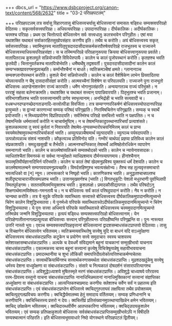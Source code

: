 +++
dbcs_url = "https://www.dsbcproject.org/canon-text/content/568/2632"
title = "03-2 परिग्रहपटलम्"

+++
परिग्रहपटलम्
तत्र सर्वासु विहारगतासु बोधिसत्त्वचर्यासु बोधिसत्त्वानां समासतः षड्‍विधः सम्यक्‍त्वपरिग्रहो वेदितव्यः। सकृत्सर्वसत्त्वपरिग्रहः। अधिपत्यपरिग्रहः। उपादानपरिग्रहः। दीर्घकालिकः। अदीर्घकालिकः। चरमश्च परिग्रहः।
प्रथम एव चित्तोत्पादे बोधिसत्त्वेन सर्वः सत्त्वधातुः कलत्रभावेन परिगृहीतः। एषां मया यथाशक्ति यथाबलं सर्वाकारहितसुखोपसंहारः करणीय इति। तथैव च करोति। अयं बोधिसत्त्वस्य सकृत् सर्वसत्त्वपरिग्रहः।
स्वामिभूतस्य मातापितृपुत्रदारदासीदासकर्मकरपौरुषेयपरिग्रहे राजभूतस्य च राज्यजने बोधिसत्त्वस्याधिपत्यपरिग्रहसंज्ञा। स च तस्मिन्परिग्रहे परिग्रहानुरूपया क्रियया बोधिसत्त्वानुरूपया प्रवर्तते। मातापितरञ्च कुशलमूले सन्नियोजयति विविधैरुपायैः। कालेन च कालं पूजोपस्थानं करोति। कृतज्ञश्च भवति कृतवेदी। चित्तानुवर्तकश्च मातापित्रोर्भवति। धर्मेष्वर्थेषु तद्वशवर्ती। पुत्रदारदासीदासादीनां कालेन कालं सम्यग्भक्तप्रावरणमनुप्रयच्छति। कर्मान्तैश्चैनां न बाधते। व्यतिक्रमञ्चैषां क्षमते। ग्लानानाञ्च सम्यक्‍ग्लानोपस्थानं करोति। कुशले चैनां सन्नियोजयति। कालेन च कालं वैशेषिकेण लाभेन प्रियवादितया चोपवत्सयति न चैषु दासदासीसंज्ञां करोति। आत्मवच्चैनां विशेषेण वा परिपालयति। राज्यजने पुना राजभूतो बोधिसत्त्वः अदण्डेनाशस्त्रेण राज्यं कारयति। धर्मेण भोगानुपसंहरति। अन्वयागतञ्च राज्यं परिभुंक्ते। न परराष्ट्रं सहसा बलेनाक्रामति। यथाशक्ति च यथाबलं सत्त्वान् पापान्निवारयति। पितृभूतश्च भवति प्रजानाम्। संविभागशीलश्च भवति परसत्त्वानामपि प्रागेव स्वभृत्यानाम्। अनभिद्रोही च भवति सत्यवादी च। वधबन्धनदण्डनच्छेदनताडनादि-सत्त्वोत्पीडा विवर्जिताः।
तत्र सम्यग्गणपरिकर्षणं बोधिसत्त्वस्योपादानपरिग्रह इत्युच्यते। स द्वाभ्यां कारणाभ्यां सम्यक् परिषदं परिगृह्णाति। निरामिषचित्तेन परिगृह्णाति। सम्यक् च स्वार्थे प्रयोजयति। न मिथ्याप्रयोगेण विप्रतिपादयति। सर्वस्मिंश्च परिग्रहे समचित्तो भवति न पक्षपतितः। न च तेषामन्तिके धर्ममात्सर्यं करोति न चाचार्यमुष्टिम्। न च तेषामन्तिकादुपस्थानपरिचर्यां प्रत्याशंसते। कुशलकामतया तु स्वयं कुर्वतां न निवारयति तेषामेव-पुण्यसम्भारोपचयनिमित्तम् कालं च प्राप्य स्वयमेवतेषामुपस्थानपरिचर्याकर्ता भवति। अव्युत्पन्नञ्चैषामार्थं व्युत्पादयति। व्युत्पञ्च पर्यवदापयति। उत्पन्नोत्पन्नञ्च संशयं नाशयति। कौकृत्यञ्च प्रतिविनोद यति। गम्भीरं चार्थपदं प्रज्ञया प्रतिविध्य कालेन कालं संप्रकाशयति। समदुःखसुखी च तैर्भवति। आत्मनश्चान्तिकात् तेषामर्थे आमिषहेतोरधिकेन व्यापारेण समन्वागतो भवति। कालेन च कालमेषांव्यतिक्रमे सम्यक्चोदको भवति। कालेन च न्यायेनावसादकः। व्याधितांश्चैतां विमनस्कं वा सर्वथा नाभ्युपेक्षते व्याधिप्रशमाय दौर्मनस्यापगमाय। हीनांश्चैनान् रूपस्मृतिवीर्यज्ञानादिभिर्न परिभवति। कालेन च कालं तेषां खेदमनुप्रविश्य युक्तरूपं धर्मं देशयति। कालेन च कालमेषामालम्बने सम्यगववादमनुप्रयच्छति। विमर्दसहिष्णुश्च भवत्यसंक्षोभ्यः। तैश्च सह तुल्यवृत्तसमाचारो भवत्यधिको वा [न] न्यूनः। लाभसत्कारे च निष्पृहो भवति। कारुणिकश्च भवति। अनुद्धतश्चाचपलश्च शलीदृष्ट्याचाराजीवसम्पन्नश्च भवति। उत्तानमुखवर्णश्च [भवति।] विगतभृकुटिः पेशलो मधुरभाणी पूर्वाभिलापी स्मितपूर्वङ्गमः। सततसमितमभियुक्तश्च भवति। कुशलपक्षे। प्रमादकौसीद्यापगतः। तथैव परिषदोऽनु शिक्षणार्थमात्मविशेषता-गमनतायै च। न च बोधिसत्त्वः सर्वं कालं परिषदुपादानं करोति। नैव न करोति। न चान्यथा करोति।
तत्र ये मृदुके परिपाके व्यवस्थिताः सत्त्वास्ते बोधिसत्त्वस्य दीर्घकालिकमुपादानमित्युच्यन्ते चिरेण कालेन विशुद्धिभव्यतया।
ये पुनर्मध्ये परिपाके व्यवस्थितास्तेऽदीर्घकालिकमुपादानमित्युच्यन्ते न चिरेण विशुद्धिभव्यतया।
ये पुनः सत्त्वा अधिमात्रे परिपाके व्यवस्थितास्ते बोधिसत्त्वस्य चरममुपादानमित्युच्यन्ते तस्मिन्नेव जन्मनि विशुद्धिभव्यतया। इत्ययं षड्‍विधः सम्यक्सत्त्वपरिग्रहो बोधिसत्त्वानाम्। येन परिग्रहेणातीतानागतप्रत्युत्पन्ना बोधिसत्त्वाः सत्त्वान् परिगृहीतवन्तः परिग्रहीष्यन्ति परिगृह्णन्ति वा। पुनः नास्त्यत उत्तरि नास्तो भूयः।
एवञ्च सम्यक्सत्त्वपरिग्रहवृत्तानां बोधिसत्त्वानां द्वादशसम्बाधसंकटप्राप्तयो वेदितव्याः। तासु च विचक्षणेन बोधिसत्त्वेन भवितव्यम्। व्यतिक्रमव्यवस्थितेषु सत्त्वेषु युदि वा बाधनं यदि वाऽध्युपेक्षणा बोधिसत्त्वस्य संबाधसंकटप्राप्तिः कटुकेन च प्रयोगेण सत्त्वे समुदाचारः स्वस्य चाशयस्य क्लेशारक्षासम्बाधसंकटप्राप्तिः। अल्पके च देयधर्मे संविद्यमाने बहूनां याचकानां सम्मुखीभावो याचनाय संबाधसंकटप्राप्तिः। एकात्मकस्य चास्य बहूनां सत्त्वानां कृत्येषु विचित्रेषूत्पन्नेषु सहायीभावयाचना संबाधसंकटप्राप्तिः। प्रमादस्थानीया च शुभा लौकिकी समापत्तिर्देवलोकोत्पत्तिश्चाकर्मण्यचेतसः संबाधसंकटप्राप्तिः। सत्त्वार्थक्रियार्थिनश्च सत्त्वार्थकरणासमर्थता संबाधसंकटप्राप्तिः। मूढशठखठुंकेषु सत्त्वेषु धर्मस्य देशना वाध्युपेक्षणा वा संबाधसंकटप्राप्तिः। संसारे च नित्यकालं दोषदर्शनं संसारापरित्यागश्च संबाधसंकटप्राप्तिः। अविशुद्धेऽध्याशये मुषितस्मृते मरणं संबाधसंकटप्राप्तिः। अविशुद्धे चाध्याषये परैरग्रस्य परम-प्रियस्य वस्तुनो याचना संबाधसंकटप्राप्तिः नानाधिभिन्नमतानां नानाधिमुक्तिकानां सत्त्वानां संज्ञप्तिका अध्युपेक्षणा वा संबाधसंकटप्राप्तिः। आत्यन्तिकश्चाप्रमादः करणीयः क्लेशाश्च सर्वेण सर्वं न प्रहातव्य इति संबाधसंकटप्राप्तिः। एवं संबाधसंकटप्राप्तेन बोधिसत्त्वे क्वचिद्गुरुलाघवं लक्षयित्वा तथैव प्रयोक्तव्यम् क्वचित्पुद्गलप्रविचयः करणीयः। क्वचिद्धैर्यमालम्ब्य हेतुं समादाय वर्तितव्यम्। सम्यक् प्रणिधानानि च करणीयानि। क्वचिच्चित्तस्य प्रसरो न देयः। क्वचित्तीव्रं प्रतिसंख्यानमुपस्थाप्याखिन्नेन क्षमेन भवितव्यम्। क्वचिद् उपेक्षकेण भवितव्यम्। क्वचिदारब्धवीर्येण आतप्तकारिणा भवितव्यम्। क्वचिद्‍उपायकुशलेन भवितव्यम्। एवं सम्यक् प्रतिपक्षकुशलो बोधिसत्त्वः सर्वसंबाधसंकटप्राप्तिसम्मुखीभावेऽपि न विषीदति सम्यक्चात्मानं परिहरति।
इति बोधिसत्त्वभूमावाधारे निष्ठे योगस्थाने परिग्रहपटलं द्वितीयम्।
